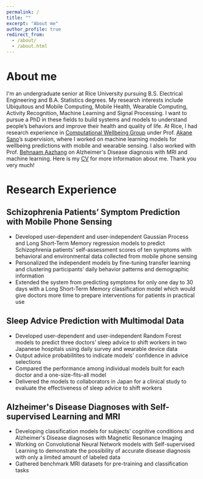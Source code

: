 ```yaml
---
permalink: /
title: ""
excerpt: "About me"
author_profile: true
redirect_from: 
  - /about/
  - /about.html
---
```


About me
======
I'm an undergraduate senior at Rice University pursuing B.S. Electrical Engineering and B.A. Statistics degrees. My research interests include Ubiquitous and Mobile Computing, Mobile Health, Wearable Computing, Activity Recognition, Machine Learning and Signal Processing. I want to pursue a PhD in these fields to build systems and models to understand people’s behaviors and improve their health and quality of life. At Rice, I had research experience in [Computational Wellbeing Group](https://compwell.rice.edu/home) under Prof. [Akane Sano](http://akane.sano.web.rice.edu/index.html)’s supervision, where I worked on machine learning models for wellbeing predictions with mobile and wearable sensing. I also worked with Prof. [Behnaam Aazhang](https://aaz.rice.edu/) on Alzheimer's Disease diagnosis with MRI and machine learning. Here is my [CV](https://enwq.github.io/files/Yufei_Shen_CV.pdf) for more information about me. Thank you very much!

Research Experience
=======
Schizophrenia Patients’ Symptom Prediction with Mobile Phone Sensing
------
- Developed user-dependent and user-independent Gaussian Process and Long Short-Term Memory regression models to predict Schizophrenia patients’ self-assessment scores of ten symptoms with behavioral and environmental data collected from mobile phone sensing
- Personalized the independent models by fine-tuning transfer learning and clustering participants’ daily behavior patterns and demographic information
- Extended the system from predicting symptoms for only one day to 30 days with a Long Short-Term Memory classification model which would give doctors more time to prepare interventions for patients in practical use

Sleep Advice Prediction with Multimodal Data
-----
- Developed user-dependent and user-independent Random Forest models to predict three doctors’ sleep advice to shift workers in two Japanese hospitals using daily survey and wearable device data
- Output advice probabilitites to indicate models' confidence in advice selections
- Compared the performance among individual models built for each doctor and a one-size-fits-all model
- Delivered the models to collaborators in Japan for a clinical study to evaluate the effectiveness of sleep advice to shift workers

Alzheimer's Disease Diagnoses with Self-supervised Learning and MRI
------
- Developing classification models for subjects’ cognitive conditions and Alzheimer's Disease diagnoses with Magnetic Resonance Imaging 
- Working on Convolutional Neural Network models with Self-supervised Learning to demonstrate the possibility of accurate disease diagnosis with only a limited amount of labeled data
- Gathered benchmark MRI datasets for pre-training and classification tasks
